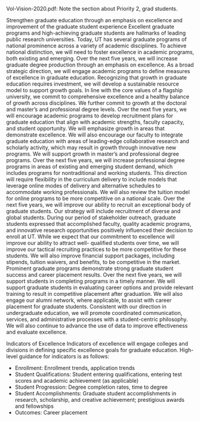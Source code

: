 Vol-Vision-2020.pdf: Note the section about Priority 2, grad students.

Strengthen graduate education through an emphasis on excellence and improvement of the graduate student experience
Excellent graduate programs and high-achieving graduate students are hallmarks of leading public research universities. Today, UT has several graduate programs of national prominence across a variety of academic disciplines. To achieve national distinction, we will need to foster excellence in academic programs, both existing and emerging. Over the next five years, we will increase graduate degree production through an emphasis on excellence.
As a broad strategic direction, we will engage academic programs to define measures of excellence in graduate education. Recognizing that growth in graduate education requires investment, we will develop a sustainable resource model to support growth goals. In line with the core values of a flagship university, we commit to comprehensive excellence and a healthy balance of growth across disciplines. We further commit to growth at the doctoral and master’s and professional degree levels.
Over the next five years, we will encourage academic programs to develop recruitment plans for graduate education that align with academic strengths, faculty capacity, and student opportunity. We will emphasize growth in areas that demonstrate excellence. We will also encourage our faculty to integrate graduate education with areas of leading-edge collaborative research and scholarly activity, which may result in growth through innovative new programs.
We will support growth in master’s and professional degree programs. Over the next five years, we will increase professional degree programs in areas of existing and emerging student demand, which includes programs for nontraditional and working students. This direction will require flexibility in the curriculum delivery to include models that leverage online modes of delivery and alternative schedules to accommodate working professionals. We will also review the tuition model for online programs to be more competitive on a national scale.
Over the next five years, we will improve our ability to recruit an exceptional body of graduate students. Our strategy will include recruitment of diverse and global students. During our period of stakeholder outreach, graduate students expressed that accomplished faculty, quality academic programs, and innovative research opportunities positively influenced their decision to enroll at UT. While we expect that our commitment to excellence will improve our ability to attract well- qualified students over time, we will improve our tactical recruiting practices to be more competitive for these students. We will also improve financial support packages, including stipends, tuition waivers, and benefits, to be competitive in the market.
Prominent graduate programs demonstrate strong graduate student success and career placement results. Over the next five years, we will support students in completing programs in a timely manner. We will support graduate students in evaluating career options and provide relevant training to result in competitive placement after graduation. We will also engage our alumni network, where applicable, to assist with career placement for graduate students.
Consistent with our direction in undergraduate education, we will promote coordinated communication, services, and administrative processes with a student-centric philosophy. We will also continue to advance the use of data to improve effectiveness and evaluate excellence.

Indicators of Excellence
Indicators of excellence will engage colleges and divisions in defining specific excellence goals for graduate education. High-level guidance for indicators is as follows:
  * Enrollment: Enrollment trends, application trends
  * Student Qualifications: Student entering qualifications, entering test
scores and academic achievement (as applicable)
  * Student Progression: Degree completion rates, time to degree
  * Student Accomplishments: Graduate student accomplishments in research, scholarship, and creative achievement; prestigious awards and fellowships
  * Outcomes: Career placement
